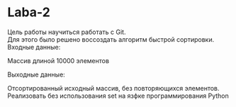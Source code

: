 # Laba-2
Цель работы научиться работать с Git.                                                             
Для этого было решено воссоздать алгоритм быстрой сортировки.                                             
Входные данные:

Массив длиной 10000 элементов

Выходные данные:

Отсортированный исходный массив, без повторяющихся элементов.
Реализовать без использования set на язфке программирования Python
